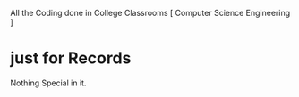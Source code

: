 All the Coding done in College Classrooms [ Computer Science Engineering ]
# just for Records
Nothing Special in it.
